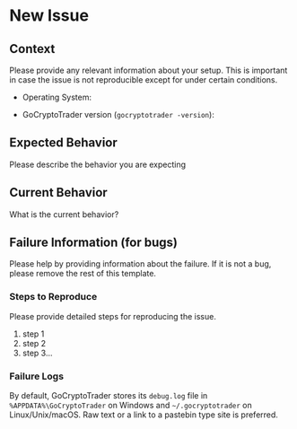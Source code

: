 # New Issue

## Context

Please provide any relevant information about your setup. This is important in case the issue is not reproducible except for under certain conditions.

* Operating System:

* GoCryptoTrader version (`gocryptotrader -version`):

## Expected Behavior

Please describe the behavior you are expecting

## Current Behavior

What is the current behavior?

## Failure Information (for bugs)

Please help by providing information about the failure. If it is not a bug, please remove the rest of this template.

### Steps to Reproduce

Please provide detailed steps for reproducing the issue.

1. step 1
2. step 2
3. step 3...

### Failure Logs

By default, GoCryptoTrader stores its `debug.log` file in `%APPDATA%\GoCryptoTrader` on Windows and `~/.gocryptotrader` on Linux/Unix/macOS. Raw text or a link to a pastebin type site is preferred.
